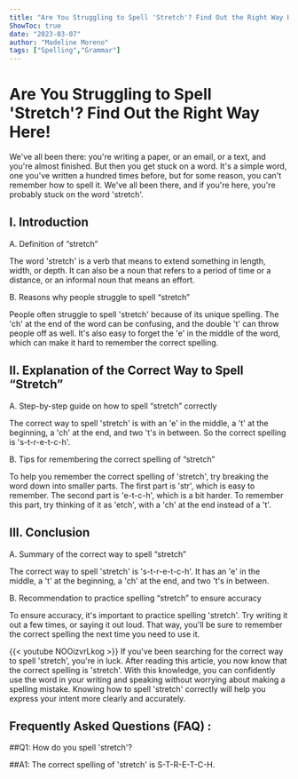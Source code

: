 ```yaml
---
title: "Are You Struggling to Spell 'Stretch'? Find Out the Right Way Here!"
ShowToc: true 
date: "2023-03-07"
author: "Madeline Moreno" 
tags: ["Spelling","Grammar"]
---
```

# Are You Struggling to Spell 'Stretch'? Find Out the Right Way Here!

We've all been there: you're writing a paper, or an email, or a text, and you're almost finished. But then you get stuck on a word. It's a simple word, one you've written a hundred times before, but for some reason, you can't remember how to spell it. We've all been there, and if you're here, you're probably stuck on the word 'stretch'. 

## I. Introduction

A. Definition of “stretch”

The word 'stretch' is a verb that means to extend something in length, width, or depth. It can also be a noun that refers to a period of time or a distance, or an informal noun that means an effort. 

B. Reasons why people struggle to spell “stretch”

People often struggle to spell 'stretch' because of its unique spelling. The 'ch' at the end of the word can be confusing, and the double 't' can throw people off as well. It's also easy to forget the 'e' in the middle of the word, which can make it hard to remember the correct spelling. 

## II. Explanation of the Correct Way to Spell “Stretch”

A. Step-by-step guide on how to spell “stretch” correctly

The correct way to spell 'stretch' is with an 'e' in the middle, a 't' at the beginning, a 'ch' at the end, and two 't's in between. So the correct spelling is 's-t-r-e-t-c-h'. 

B. Tips for remembering the correct spelling of “stretch”

To help you remember the correct spelling of 'stretch', try breaking the word down into smaller parts. The first part is 'str', which is easy to remember. The second part is 'e-t-c-h', which is a bit harder. To remember this part, try thinking of it as 'etch', with a 'ch' at the end instead of a 't'. 

## III. Conclusion

A. Summary of the correct way to spell “stretch”

The correct way to spell 'stretch' is 's-t-r-e-t-c-h'. It has an 'e' in the middle, a 't' at the beginning, a 'ch' at the end, and two 't's in between. 

B. Recommendation to practice spelling “stretch” to ensure accuracy

To ensure accuracy, it's important to practice spelling 'stretch'. Try writing it out a few times, or saying it out loud. That way, you'll be sure to remember the correct spelling the next time you need to use it.

{{< youtube NOOizvrLkog >}} 
If you've been searching for the correct way to spell 'stretch', you're in luck. After reading this article, you now know that the correct spelling is 'stretch'. With this knowledge, you can confidently use the word in your writing and speaking without worrying about making a spelling mistake. Knowing how to spell 'stretch' correctly will help you express your intent more clearly and accurately.

## Frequently Asked Questions (FAQ) :
##Q1: How do you spell 'stretch'?

##A1: The correct spelling of 'stretch' is S-T-R-E-T-C-H.





